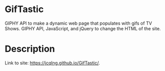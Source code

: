 # GifTastic
GIPHY API to make a dynamic web page that populates with gifs of TV Shows. GIPHY API, JavaScript, and jQuery to change the HTML of the site.
# Description 
Link to site: https://jcqlng.github.io/GifTastic/.

